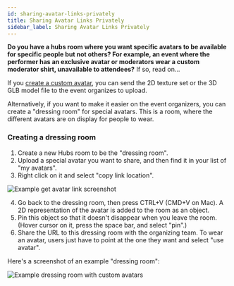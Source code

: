```yaml
---
id: sharing-avatar-links-privately
title: Sharing Avatar Links Privately
sidebar_label: Sharing Avatar Links Privately
---
```


**Do you have a hubs room where you want specific avatars to be available for specific people but not others?
For example, an event where the performer has an exclusive avatar or moderators wear a custom moderator shirt, unavailable to attendees?** If so, read on...

If you [create a custom avatar](./intro-avatars.md), you can send the 2D texture set or the 3D GLB model file to the event organizes to upload.

Alternatively, if you want to make it easier on the event organizers, you can create a "dressing room" for special avatars. This is a room, where the different avatars are on display for people to wear.

### Creating a dressing room

1. Create a new Hubs room to be the "dressing room".
2. Upload a special avatar you want to share, and then find it in your list of "my avatars".
3. Right click on it and select "copy link location".

![Example get avatar link screenshot](img/hubs-exclusive-avatars.png)

4. Go back to the dressing room, then press CTRL+V (CMD+V on Mac). A 2D representation of the avatar is added to the room as an object.
5. Pin this object so that it doesn't disappear when you leave the room. (Hover cursor on it, press the space bar, and select "pin".)
6. Share the URL to this dressing room with the organizing team. To wear an avatar, users just have to point at the one they want and select "use avatar".

Here's a screenshot of an example "dressing room":

![Example dressing room with custom avatars](img/hubs-dressing-room.png)
